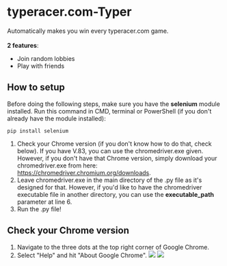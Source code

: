 # typeracer.com-Typer
Automatically makes you win every typeracer.com game.<br/><br/>
**2 features**:
- Join random lobbies
- Play with friends

## How to setup
Before doing the following steps, make sure you have the **selenium** module installed.
Run this command in CMD, terminal or PowerShell (if you don't already have the module installed):
```
pip install selenium
```
1. Check your Chrome version (if you don't know how to do that, check below). If you have V.83, you can use the chromedriver.exe given. However, if you don't have that Chrome version, simply download your chromedriver.exe from here: https://chromedriver.chromium.org/downloads.
2. Leave chromedriver.exe in the main directory of the .py file as it's designed for that. However, if you'd like to have the chromedriver executable file in another directory, you can use the **executable_path** parameter at line 6.
3. Run the .py file!

## Check your Chrome version
1. Navigate to the three dots at the top right corner of Google Chrome.
2. Select "Help" and hit "About Google Chrome".
![](https://i.imgur.com/PiL1MEy.png)
![](https://i.imgur.com/aluXidt.png)
